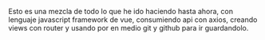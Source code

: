 Esto es una mezcla de todo lo que he ido haciendo hasta ahora, con lenguaje javascript framework de vue, consumiendo api con axios, creando views con router y usando por en medio git y github para ir guardandolo.
